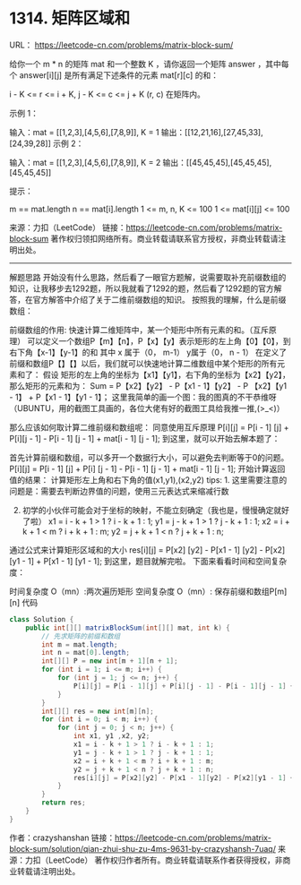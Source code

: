 # 1314. 矩阵区域和

URL： https://leetcode-cn.com/problems/matrix-block-sum/

给你一个 m * n 的矩阵 mat 和一个整数 K ，请你返回一个矩阵 answer ，其中每个 answer[i][j] 是所有满足下述条件的元素 mat[r][c] 的和： 

i - K <= r <= i + K, j - K <= c <= j + K 
(r, c) 在矩阵内。


示例 1：

输入：mat = [[1,2,3],[4,5,6],[7,8,9]], K = 1
输出：[[12,21,16],[27,45,33],[24,39,28]]
示例 2：

输入：mat = [[1,2,3],[4,5,6],[7,8,9]], K = 2
输出：[[45,45,45],[45,45,45],[45,45,45]]


提示：

m == mat.length
n == mat[i].length
1 <= m, n, K <= 100
1 <= mat[i][j] <= 100

来源：力扣（LeetCode）
链接：https://leetcode-cn.com/problems/matrix-block-sum
著作权归领扣网络所有。商业转载请联系官方授权，非商业转载请注明出处。

---

解题思路
开始没有什么思路，然后看了一眼官方题解，说需要取补充前缀数组的知识，让我移步去1292题，所以我就看了1292的题，然后看了1292题的官方解答，在官方解答中介绍了关于二维前缀数组的知识。
按照我的理解，什么是前缀数组：

前缀数组的作用: 快速计算二维矩阵中，某一个矩形中所有元素的和。（互斥原理）
可以定义一个数组P【m】【n】，P【x】【y】表示矩形的左上角【0】【0】，到右下角【x-1】【y-1】的和
其中 x 属于（0， m-1） y属于（0， n - 1）
在定义了前缀和数组P【】【】以后，我们就可以快速地计算二维数组中某个矩形的所有元素和了：
假设 矩形的左上角的坐标为【x1】【y1】，右下角的坐标为【x2】【y2】，那么矩形的元素和为：
Sum = P【x2】【y2】 - P【x1 - 1】【y2】 - P 【x2】【y1 - 1】 + P【x1 - 1】【y1 - 1】；
这里我简单的画一个图：我的图真的不干恭维呀（UBUNTU，用的截图工具画的，各位大佬有好的截图工具给我推一推,(>_<)）

那么应该如何取计算二维前缀和数组呢： 同意使用互斥原理
P[i][j] = P[i - 1] [j] + P[i][j - 1] - P[i - 1] [j - 1] + mat[i - 1] [j - 1];
到这里，就可以开始去解本题了：

首先计算前缀和数组，可以多开一个数据行大小，可以避免去判断等于0的问题。
P[i][j] = P[i - 1] [j] + P[i] [j - 1] - P[i - 1] [j - 1] + mat[i - 1] [j - 1];
开始计算返回值的结果：
计算矩形左上角和右下角的值(x1,y1),(x2,y2)
tips: 1. 这里需要注意的问题是：需要去判断边界值的问题，使用三元表达式来缩减行数

2. 初学的小伙伴可能会对于坐标的映射，不能立刻确定（我也是，慢慢确定就好了啦）
x1 = i - k + 1 > 1 ? i - k + 1 : 1;
y1 = j - k + 1 > 1 ? j - k + 1 : 1;
x2 = i + k + 1 < m ? i + k + 1 : m;
y2 = j + k + 1 < n ? j + k + 1 : n;

通过公式来计算矩形区域和的大小
res[i][j] = P[x2] [y2] - P[x1 - 1] [y2] - P[x2] [y1 - 1] + P[x1 - 1] [y1 - 1];
到这里，题目就解完啦。
下面来看看时间和空间复杂度：

时间复杂度 O（mn）:两次遍历矩形
空间复杂度 O（mn）: 保存前缀和数组P[m][n]
代码

```java
class Solution {
    public int[][] matrixBlockSum(int[][] mat, int k) {
        // 先求矩阵的前缀和数组
        int m = mat.length;
        int n = mat[0].length;
        int[][] P = new int[m + 1][n + 1];
        for (int i = 1; i <= m; i++) {
            for (int j = 1; j <= n; j++) {
                P[i][j] = P[i - 1][j] + P[i][j - 1] - P[i - 1][j - 1] + mat[i - 1][j - 1];
            }
        }
        int[][] res = new int[m][n];
        for (int i = 0; i < m; i++) {
            for (int j = 0; j < n; j++) {
                int x1, y1 ,x2, y2;
                x1 = i - k + 1 > 1 ? i - k + 1 : 1;
                y1 = j - k + 1 > 1 ? j - k + 1 : 1;
                x2 = i + k + 1 < m ? i + k + 1 : m;
                y2 = j + k + 1 < n ? j + k + 1 : n;
                res[i][j] = P[x2][y2] - P[x1 - 1][y2] - P[x2][y1 - 1] + P[x1 - 1][y1 - 1];
            }
        }
        return res;
    }
}


```



作者：crazyshanshan
链接：https://leetcode-cn.com/problems/matrix-block-sum/solution/qian-zhui-shu-zu-4ms-9631-by-crazyshansh-7uaq/
来源：力扣（LeetCode）
著作权归作者所有。商业转载请联系作者获得授权，非商业转载请注明出处。